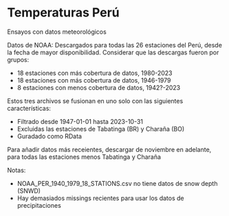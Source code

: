 # Temperaturas Perú
Ensayos con datos meteorológicos

Datos de NOAA:
Descargados para todas las 26 estaciones del Perú, desde la fecha de mayor disponibilidad. Considerar que las descargas fueron por grupos:
 - 18 estaciones con más cobertura de datos, 1980-2023
 - 18 estaciones con más cobertura de datos, 1946-1979
 - 8 estaciones con menos cobertura de datos, 1942?-2023
 
Estos tres archivos se fusionan en uno solo con las siguientes características:
 - Filtrado desde 1947-01-01 hasta 2023-10-31
 - Excluidas las estaciones de Tabatinga (BR) y Charaña (BO)
 - Guradado como RData
 
 Para añadir datos más receientes, descargar de noviembre en adelante, para todas las estaciones menos Tabatinga y Charaña
 
 Notas:
 - NOAA_PER_1940_1979_18_STATIONS.csv no tiene datos de snow depth (SNWD)
 - Hay demasiados missings recientes para usar los datos de precipitaciones
